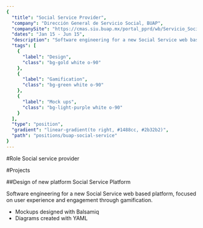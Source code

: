 ```yaml
---
{
  "title": "Social Service Provider",
  "company": "Dirección General de Servicio Social, BUAP",
  "companySite": "https://cmas.siu.buap.mx/portal_pprd/wb/Servicio_Social/servicio_social",
  "dates": "Jan 15 - Jun 15",
  "description": "Software engineering for a new Social Service web based platform, focused on user experience and engagement through gamification.",
  "tags": [
    {
      "label": "Design",
      "class": "bg-gold white o-90"
    },
    {
      "label": "Gamification",
      "class": "bg-green white o-90"
    },
    {
      "label": "Mock ups",
      "class": "bg-light-purple white o-90"
    }
  ],
  "type": "position",
  "gradient": "linear-gradient(to right, #1488cc, #2b32b2)",
  "path": "positions/buap-social-service"
}
---
```

#Role
Social service provider

#Projects

##Design of new platform Social Service Platform

Software engineering for a new Social Service web based platform, focused on user experience and engagement through gamification.

- Mockups designed with Balsamiq
- Diagrams created with YAML

